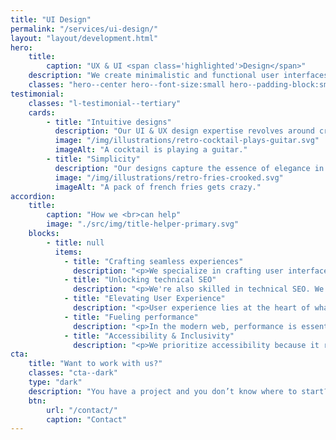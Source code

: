 ```yaml
---
title: "UI Design"
permalink: "/services/ui-design/"
layout: "layout/development.html"
hero:
    title:
        caption: "UX & UI <span class='highlighted'>Design</span>"
    description: "We create minimalistic and functional user interfaces."
    classes: "hero--center hero--font-size:small hero--padding-block:small"
testimonial:
    classes: "l-testimonial--tertiary"
    cards:
        - title: "Intuitive designs"
          description: "Our UI & UX design expertise revolves around creating digital spaces that users love to explore. We specialize in crafting intuitive interfaces that guide users effortlessly through every interaction."
          image: "/img/illustrations/retro-cocktail-plays-guitar.svg"
          imageAlt: "A cocktail is playing a guitar."
        - title: "Simplicity"
          description: "Our designs capture the essence of elegance in layouts and simplicity in navigation, all working harmoniously to elevate user satisfaction."
          image: "/img/illustrations/retro-fries-crooked.svg"
          imageAlt: "A pack of french fries gets crazy."
accordion:
    title:
        caption: "How we <br>can help"
        image: "./src/img/title-helper-primary.svg"
    blocks:
        - title: null
          items:
            - title: "Crafting seamless experiences"
              description: "<p>We specialize in crafting user interfaces that are both straightforward and robust. Our designs are tailored for user-friendliness, ensuring a smooth and effortless journey for every visitor.</p>"
            - title: "Unlocking technical SEO"
              description: "<p>We're also skilled in technical SEO. We fine-tune websites with precision to boost their visibility on search engines. Whether it's tweaking the structure or optimizing the code, we're all about making your site easier to find.</p>"
            - title: "Elevating User Experience"
              description: "<p>User experience lies at the heart of what we do. Armed with an arsenal of user-centric design patterns. Our goal is to make every interaction intuitive and gratifying.</p>"
            - title: "Fueling performance"
              description: "<p>In the modern web, performance is essential. We optimize your site or application for the needs of the end-user. We don't add bloat and follow current practices.</p>"
            - title: "Accessibility & Inclusivity"
              description: "<p>We prioritize accessibility because it reflects our belief in equal opportunities for all users. If needed we follow the WCAG standard.</p>"
cta:
    title: "Want to work with us?"
    classes: "cta--dark"
    type: "dark"
    description: "You have a project and you don’t know where to start? Feel free to contact us to discuss you project’s details. Maybe we can help you."
    btn:
        url: "/contact/"
        caption: "Contact"
---
```

